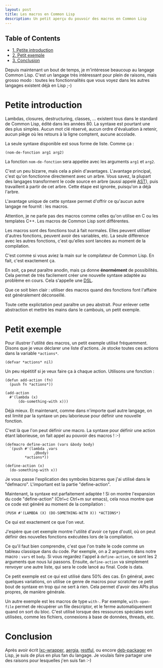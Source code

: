 ```yaml
---
layout: post
title: Les macros en Common Lisp
description: Un petit aperçu du pouvoir des macros en Common Lisp
---
```


<div id="table-of-contents">
<h2>Table of Contents</h2>
<div id="text-table-of-contents">
<ul>
<li><a href="#sec-1">1. Petite introduction</a></li>
<li><a href="#sec-2">2. Petit exemple</a></li>
<li><a href="#sec-3">3. Conclusion</a></li>
</ul>
</div>
</div>

Depuis maintenant un bout de temps, je m'intéresse beaucoup au langage
Common Lisp. C'est un langage très intéressant pour plein de raisons,
mais grosso modo : toutes les fonctionnalités que vous voyez dans les
autres langages existent déjà en Lisp ;-)

# Petite introduction<a id="sec-1" name="sec-1"></a>

Lambdas, closures, destructuring, classes, &#x2026; existent tous dans le
standard de Common Lisp, édité dans les années 80. La syntaxe est
pourtant une des plus simples. Aucun mot clé réservé, aucun ordre
d'évaluation à retenir, aucun piège où les retours à la ligne
comptent, aucune accolade.

La seule syntaxe disponible est sous forme de liste. Comme ça :

    (nom-de-fonction arg1 arg2)

La fonction `nom-de-fonction` sera appelée avec les arguments `arg1`
et `arg2`.

C'est un peu bizarre, mais cela a plein d'avantages. L'avantage
principal, c'est qu'on fonctionne directement avec un arbre. Vous
savez, la plupart des langages transforment le code source en arbre
(aussi appelé [AST](https://en.wikipedia.org/wiki/Abstract_syntax_tree)), puis travaillent à partir de cet arbre. Cette
étape est ignorée, puisqu'on a déjà l'arbre.

L'avantage unique de cette syntaxe permet d'offrir ce qu'aucun autre
langage ne fournit : les macros.

Attention, je ne parle pas des macros comme celles qu'on utilise en C
ou les templates C++. Les macros de Common Lisp sont différentes.

Les macros sont des fonctions tout à fait normales. Elles peuvent
utiliser d'autres fonctions, peuvent avoir des variables, etc. La
seule différence avec les autres fonctions, c'est qu'elles sont
lancées au moment de la compilation.

C'est comme si vous aviez la main sur le compilateur de Common
Lisp. En fait, c'est exactement ça.

En soit, ça peut paraître anodin, mais ça donne **énormément** de
possibilités. Cela permet de très facilement créer une nouvelle
syntaxe adaptée au problème en cours. Cela s'appelle une [DSL](https://en.wikipedia.org/wiki/Domain-specific_language).

Que ce soit bien clair : utiliser des macros quand des fonctions font
l'affaire est généralement déconseillé.

Toute cette explictation peut paraître un peu abstrait. Pour enlever
cette abstraction et mettre les mains dans le cambouis, un petit
exemple.

# Petit exemple<a id="sec-2" name="sec-2"></a>

Pour illustrer l'utilité des macros, un petit exemple utilisé
fréquemment. Disons que je veux déclarer une liste d'actions. Je
stocke toutes ces actions dans la variable `*actions*`.

    (defvar *actions* nil)

Un peu répétitif si je veux faire ça à chaque action. Utilisons une
fonction :

    (defun add-action (fn)
      (push fn *actions*))

    (add-action
      #'(lambda (x)
          (do-something-with x)))

Déjà mieux. Et maintenant, comme dans n'importe quel autre langage, on
est limité par la syntaxe un peu laborieuse pour définir une nouvelle
fonction.

C'est là que l'on peut définir une macro. La syntaxe pour définir une
action étant laborieuse, on fait appel au pouvoir des macros ! :-)

    (defmacro define-action (vars &body body)
      `(push #'(lambda ,vars
                 ,@body)
             *actions*))

    (define-action (x)
      (do-something-with x))

Je vous passe l'explication des symboles bizarres que j'ai utilisé
dans le "defmacro". L'important est la partie "define-action".

Maintenant, la syntaxe est parfaitement adaptée ! Si on montre
l'expansion du code "define-action" (Ctrl+c Ctrl+m sur emacs), cela
nous montre que ce code est généré au moment de la compilation :

    (PUSH #'(LAMBDA (X) (DO-SOMETHING-WITH X)) *ACTIONS*)

Ce qui est exactement ce que l'on veut.

J'espère que cet exemple montre l'utilité d'avoir ce type d'outil, où
on peut définir des nouvelles fonctions exécutées lors de la
compilation.

Ce qu'il faut bien comprendre, c'est que l'on traite le code comme un
tableau classique dans du code. Par exemple, on a 2 arguments dans
notre macro : `vars` et `body`. Si vous regardez l'appel à
`define-action`, ce sont les 2 arguments que nous lui
passons. Ensuite, `define-action` va simplement renvoyer une autre
liste, qui sera le code lancé au final. Code is data.

Ce petit exemple est ce qui est utilisé dans 50% des cas. En général,
avec quelques variations, on utilise ce genre de macros pour scratcher
ce petit bout de syntaxe en trop qui ne sert à rien. Cela permet
d'avoir des APIs plus propres, de manière générale.

Un autre exemple est les macros de type `with-`. Par exemple,
`with-open-file` permet de récupérer un file descriptor, et le ferme
automatiquement quand on sort du bloc. C'est utilisé lorsque des
ressources spéciales sont utilisées, comme les fichiers, connexions à
base de données, threads, etc.

# Conclusion<a id="sec-3" name="sec-3"></a>

Après avoir écrit [lxc-wrapper](https://github.com/ralt/lxc-wrapper), [aergia](https://github.com/ralt/aergia), [restful](https://github.com/ralt/restful), ou encore [deb-packager](https://github.com/ralt/deb-packager)
en Lisp, je suis de plus en plus fan du langage. Je voulais faire
partager une des raisons pour lesquelles j'en suis fan :-)
